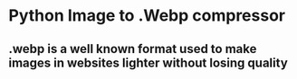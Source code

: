 <h1>Python Image to .Webp compressor</h1>
<h2>.webp is a well known format used to make images in websites lighter without losing quality</p>
